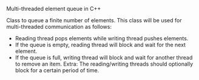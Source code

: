 Multi-threaded element queue in C++

Class to queue a finite number of elements. This class will be used for
multi-threaded communication as follows:
- Reading thread pops elements while writing thread pushes elements.
- If the queue is empty, reading thread will block and wait for the next element.
- If the queue is full, writing thread will block and wait for another thread to remove an item.
Extra: The reading/writing threads should optionally block for a certain period of time.
